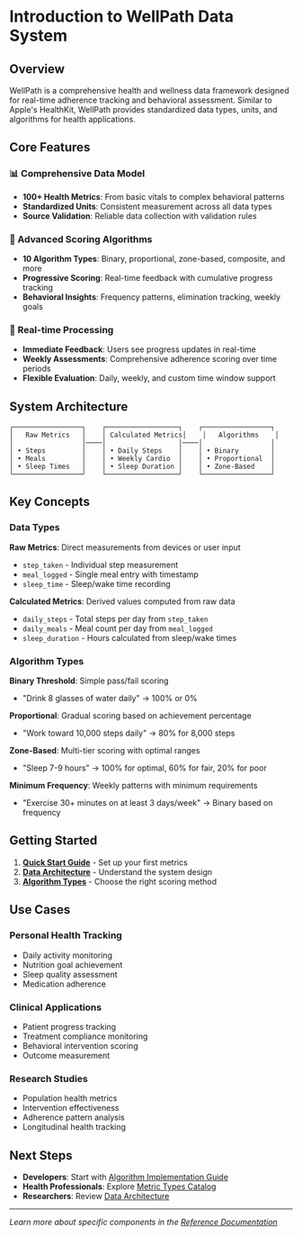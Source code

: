 # Introduction to WellPath Data System

## Overview

WellPath is a comprehensive health and wellness data framework designed for real-time adherence tracking and behavioral assessment. Similar to Apple's HealthKit, WellPath provides standardized data types, units, and algorithms for health applications.

## Core Features

### 📊 Comprehensive Data Model
- **100+ Health Metrics**: From basic vitals to complex behavioral patterns
- **Standardized Units**: Consistent measurement across all data types
- **Source Validation**: Reliable data collection with validation rules

### 🎯 Advanced Scoring Algorithms
- **10 Algorithm Types**: Binary, proportional, zone-based, composite, and more
- **Progressive Scoring**: Real-time feedback with cumulative progress tracking
- **Behavioral Insights**: Frequency patterns, elimination tracking, weekly goals

### 🔄 Real-time Processing
- **Immediate Feedback**: Users see progress updates in real-time
- **Weekly Assessments**: Comprehensive adherence scoring over time periods
- **Flexible Evaluation**: Daily, weekly, and custom time window support

## System Architecture

```
┌─────────────────┐    ┌──────────────────┐    ┌─────────────────┐
│   Raw Metrics   │    │ Calculated Metrics│    │   Algorithms    │
│                 │────│                  │────│                 │
│ • Steps         │    │ • Daily Steps    │    │ • Binary        │
│ • Meals         │    │ • Weekly Cardio  │    │ • Proportional  │
│ • Sleep Times   │    │ • Sleep Duration │    │ • Zone-Based    │
└─────────────────┘    └──────────────────┘    └─────────────────┘
```

## Key Concepts

### Data Types

**Raw Metrics**: Direct measurements from devices or user input
- `step_taken` - Individual step measurement
- `meal_logged` - Single meal entry with timestamp
- `sleep_time` - Sleep/wake time recording

**Calculated Metrics**: Derived values computed from raw data
- `daily_steps` - Total steps per day from `step_taken`
- `daily_meals` - Meal count per day from `meal_logged`
- `sleep_duration` - Hours calculated from sleep/wake times

### Algorithm Types

**Binary Threshold**: Simple pass/fail scoring
- "Drink 8 glasses of water daily" → 100% or 0%

**Proportional**: Gradual scoring based on achievement percentage
- "Work toward 10,000 steps daily" → 80% for 8,000 steps

**Zone-Based**: Multi-tier scoring with optimal ranges
- "Sleep 7-9 hours" → 100% for optimal, 60% for fair, 20% for poor

**Minimum Frequency**: Weekly patterns with minimum requirements
- "Exercise 30+ minutes on at least 3 days/week" → Binary based on frequency

## Getting Started

1. **[Quick Start Guide](getting-started.md)** - Set up your first metrics
2. **[Data Architecture](data-architecture.md)** - Understand the system design
3. **[Algorithm Types](../../algorithms/algorithm-types.md)** - Choose the right scoring method

## Use Cases

### Personal Health Tracking
- Daily activity monitoring
- Nutrition goal achievement
- Sleep quality assessment
- Medication adherence

### Clinical Applications
- Patient progress tracking
- Treatment compliance monitoring
- Behavioral intervention scoring
- Outcome measurement

### Research Studies
- Population health metrics
- Intervention effectiveness
- Adherence pattern analysis
- Longitudinal health tracking

## Next Steps

- **Developers**: Start with [Algorithm Implementation Guide](../guides/algorithm-implementation.md)
- **Health Professionals**: Explore [Metric Types Catalog](../reference/metric-types/)
- **Researchers**: Review [Data Architecture](data-architecture.md)

---

*Learn more about specific components in the [Reference Documentation](../reference/)*